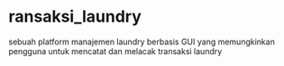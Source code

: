 # ransaksi_laundry
sebuah platform manajemen laundry berbasis GUI yang memungkinkan pengguna untuk mencatat dan melacak transaksi laundry
